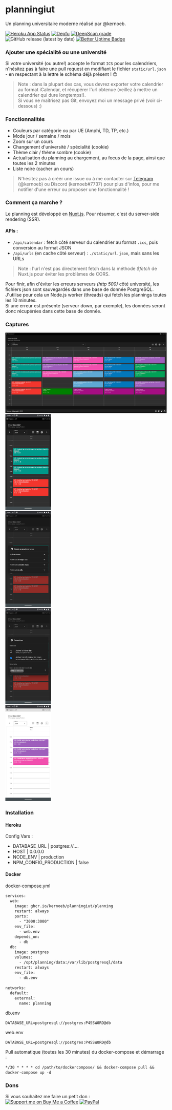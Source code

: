 # planningiut

Un planning universitaire moderne réalisé par @kernoeb.  

[![Heroku App Status](https://heroku-shields.herokuapp.com/planningiut)](https://planningiut.herokuapp.com)
[![Depfu](https://badges.depfu.com/badges/01919e6a50135b1fa0c82c303dd44fec/status.svg)](https://depfu.com)
[![DeepScan grade](https://deepscan.io/api/teams/12018/projects/14979/branches/290903/badge/grade.svg)](https://deepscan.io/dashboard#view=project&tid=12018&pid=14979&bid=290903)
![GitHub release (latest by date)](https://img.shields.io/github/v/release/kernoeb/planningiut)
[![Better Uptime Badge](https://betteruptime.com/status-badges/v1/monitor/4xs1.svg)](https://betteruptime.com/?utm_source=status_badge)

### Ajouter une spécialité ou une université

Si votre université (ou autre!) accepte le format `ICS` pour les calendriers, n'hésitez pas à faire une pull request en modifiant le fichier `static/url.json` - en respectant à la lettre le schéma déjà présent ! :wink:

> Note : dans la plupart des cas, vous devrez exporter votre calendrier au format iCalendar, et récupérer l'url obtenue (veillez à mettre un calendrier qui dure longtemps!).  
> Si vous ne maîtrisez pas Git, envoyez moi un message privé (voir ci-dessous) :)

### Fonctionnalités

<!--- Mode hors connexion-->
- Couleurs par catégorie *ou* par UE (Amphi, TD, TP, etc.)
- Mode jour / semaine / mois
- Zoom sur un cours
- Changement d'université / spécialité (cookie)
- Thème clair / thème sombre (cookie)
- Actualisation du planning au chargement, au focus de la page, ainsi que toutes les 2 minutes
- Liste noire (cacher un cours)

> N'hésitez pas à créér une issue ou à me contacter sur [Telegram](https://t.me/kernoeb) (@kernoeb) ou Discord (kernoeb#7737) pour plus d'infos, pour me notifier d'une erreur ou proposer une fonctionnalité !

### Comment ça marche ?

Le planning est développé en [Nuxt.js](https://nuxtjs.org/). Pour résumer, c'est du server-side rendering (SSR).

#### APIs :

- `/api/calendar` : fetch côté serveur du calendrier au format `.ics`, puis conversion au format JSON
- `/api/urls` (en cache côté serveur) : `./static/url.json`, mais sans les URLs


> Note : l'url n'est pas directement fetch dans la méthode *$fetch* de Nuxt.js pour éviter les problèmes de CORS.

Pour finir, afin d'éviter les erreurs serveurs *(http 500)* côté université, les fichiers json sont sauvegardés dans une base de donnée PostgreSQL. J'utilise pour cela un Node.js worker (threads) qui fetch les plannings toutes les 10 minutes.  
Si une erreur est présente (serveur down, par exemple), les données seront donc récupérées dans cette base de donnée.

### Captures

![desktop](img/desktop.png)  
<img src="img/phone1.png" height="300" />
<br>
<img src="img/phone2.png" height="300" />
<br>
<img src="img/phone3.png" height="300" />
<br>
<img src="img/phone4.png" height="300" />

### Installation

#### Heroku

Config Vars :
- DATABASE_URL | postgres://....
- HOST | 0.0.0.0
- NODE_ENV | production
- NPM_CONFIG_PRODUCTION | false

#### Docker

docker-compose.yml
```
services:
  web:
    image: ghcr.io/kernoeb/planningiut/planning
    restart: always
    ports:
      - "3000:3000"
    env_file:
      - web.env
    depends_on:
      - db
  db:
    image: postgres
    volumes:
      - /opt/planning/data:/var/lib/postgresql/data
    restart: always
    env_file:
      - db.env

networks:
  default:
    external:
      name: planning
```

db.env
```
DATABASE_URL=postgresql://postgres:P4SSW0RD@db
```

web.env
```
DATABASE_URL=postgresql://postgres:P4SSW0RD@db
```

Pull automatique (toutes les 30 minutes) du docker-compose et démarrage :
```
*/30 * * * * cd /path/to/dockercompose/ && docker-compose pull && docker-compose up -d
```


### Dons

Si vous souhaitez me faire un petit don :  
[![Support me on Buy Me a Coffee](https://img.shields.io/badge/Support%20me-☕-orange.svg?style=for-the-badge&label=Buy%20me%20a%20coffee)](https://www.buymeacoffee.com/kernoeb) [![PayPal](https://img.shields.io/badge/Donate-💵-yellow.svg?style=for-the-badge&label=PayPal)](https://www.paypal.com/kernoeb)
